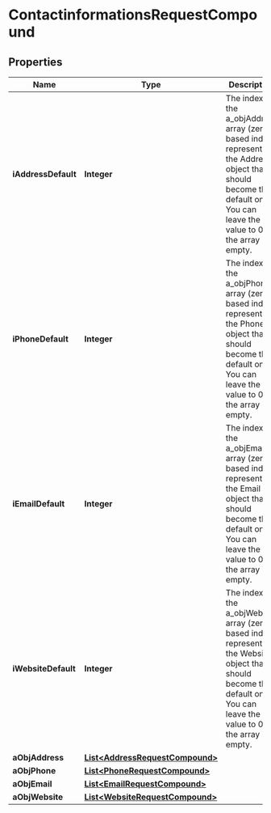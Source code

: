 

# ContactinformationsRequestCompound

## Properties

Name | Type | Description | Notes
------------ | ------------- | ------------- | -------------
**iAddressDefault** | **Integer** | The index in the a_objAddress array (zero based index) representing the Address object that should become the default one.  You can leave the value to 0 if the array is empty. | 
**iPhoneDefault** | **Integer** | The index in the a_objPhone array (zero based index) representing the Phone object that should become the default one.  You can leave the value to 0 if the array is empty. | 
**iEmailDefault** | **Integer** | The index in the a_objEmail array (zero based index) representing the Email object that should become the default one.  You can leave the value to 0 if the array is empty. | 
**iWebsiteDefault** | **Integer** | The index in the a_objWebsite array (zero based index) representing the Website object that should become the default one.  You can leave the value to 0 if the array is empty. | 
**aObjAddress** | [**List&lt;AddressRequestCompound&gt;**](AddressRequestCompound.md) |  | 
**aObjPhone** | [**List&lt;PhoneRequestCompound&gt;**](PhoneRequestCompound.md) |  | 
**aObjEmail** | [**List&lt;EmailRequestCompound&gt;**](EmailRequestCompound.md) |  | 
**aObjWebsite** | [**List&lt;WebsiteRequestCompound&gt;**](WebsiteRequestCompound.md) |  | 





